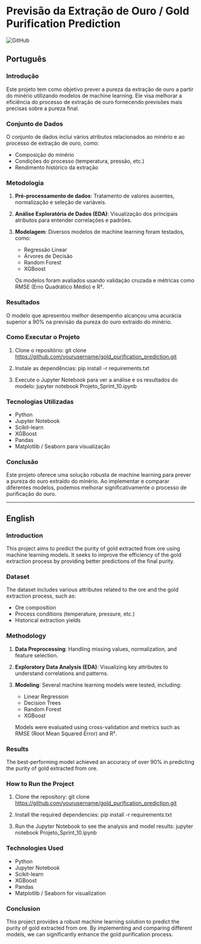 # Previsão da Extração de Ouro / Gold Purification Prediction

![GitHub](https://img.shields.io/github/license/willianadb/gold_purification_prediction)

## Português

### Introdução
Este projeto tem como objetivo prever a pureza da extração de ouro a partir do minério utilizando modelos de machine learning. Ele visa melhorar a eficiência do processo de extração de ouro fornecendo previsões mais precisas sobre a pureza final.

### Conjunto de Dados
O conjunto de dados inclui vários atributos relacionados ao minério e ao processo de extração de ouro, como:
- Composição do minério
- Condições do processo (temperatura, pressão, etc.)
- Rendimento histórico da extração

### Metodologia
1. **Pré-processamento de dados**: Tratamento de valores ausentes, normalização e seleção de variáveis.
2. **Análise Exploratória de Dados (EDA)**: Visualização dos principais atributos para entender correlações e padrões.
3. **Modelagem**: Diversos modelos de machine learning foram testados, como:
   - Regressão Linear
   - Árvores de Decisão
   - Random Forest
   - XGBoost

   Os modelos foram avaliados usando validação cruzada e métricas como RMSE (Erro Quadrático Médio) e R².

### Resultados
O modelo que apresentou melhor desempenho alcançou uma acurácia superior a 90% na previsão da pureza do ouro extraído do minério.

### Como Executar o Projeto

1. Clone o repositório:
   git clone https://github.com/yourusername/gold_purification_prediction.git

2. Instale as dependências:
   pip install -r requirements.txt

3. Execute o Jupyter Notebook para ver a análise e os resultados do modelo:
   jupyter notebook Projeto_Sprint_10.ipynb

### Tecnologias Utilizadas
- Python
- Jupyter Notebook
- Scikit-learn
- XGBoost
- Pandas
- Matplotlib / Seaborn para visualização

### Conclusão
Este projeto oferece uma solução robusta de machine learning para prever a pureza do ouro extraído do minério. Ao implementar e comparar diferentes modelos, podemos melhorar significativamente o processo de purificação do ouro.

---

## English

### Introduction
This project aims to predict the purity of gold extracted from ore using machine learning models. It seeks to improve the efficiency of the gold extraction process by providing better predictions of the final purity.

### Dataset
The dataset includes various attributes related to the ore and the gold extraction process, such as:
- Ore composition
- Process conditions (temperature, pressure, etc.)
- Historical extraction yields

### Methodology
1. **Data Preprocessing**: Handling missing values, normalization, and feature selection.
2. **Exploratory Data Analysis (EDA)**: Visualizing key attributes to understand correlations and patterns.
3. **Modeling**: Several machine learning models were tested, including:
   - Linear Regression
   - Decision Trees
   - Random Forest
   - XGBoost

   Models were evaluated using cross-validation and metrics such as RMSE (Root Mean Squared Error) and R².

### Results
The best-performing model achieved an accuracy of over 90% in predicting the purity of gold extracted from ore.

### How to Run the Project

1. Clone the repository:
   git clone https://github.com/yourusername/gold_purification_prediction.git

2. Install the required dependencies:
   pip install -r requirements.txt

3. Run the Jupyter Notebook to see the analysis and model results:
   jupyter notebook Projeto_Sprint_10.ipynb

### Technologies Used
- Python
- Jupyter Notebook
- Scikit-learn
- XGBoost
- Pandas
- Matplotlib / Seaborn for visualization

### Conclusion
This project provides a robust machine learning solution to predict the purity of gold extracted from ore. By implementing and comparing different models, we can significantly enhance the gold purification process.

